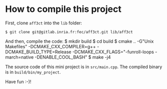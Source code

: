 # How to compile this project

First, clone `aff3ct` into the `lib` folder:

    $ git clone git@gitlab.inria.fr:fec/aff3ct.git lib/aff3ct

And then, compile the code:
    $ mkdir build
    $ cd build
    $ cmake .. -G"Unix Makefiles" -DCMAKE_CXX_COMPILER=g++ -DCMAKE_BUILD_TYPE=Release -DCMAKE_CXX_FLAGS="-funroll-loops -march=native -DENABLE_COOL_BASH"
    $ make -j4

The source code of this mini project is in `src/main.cpp`.
The compiled binary is in `build/bin/my_project`.

Have fun :-)!